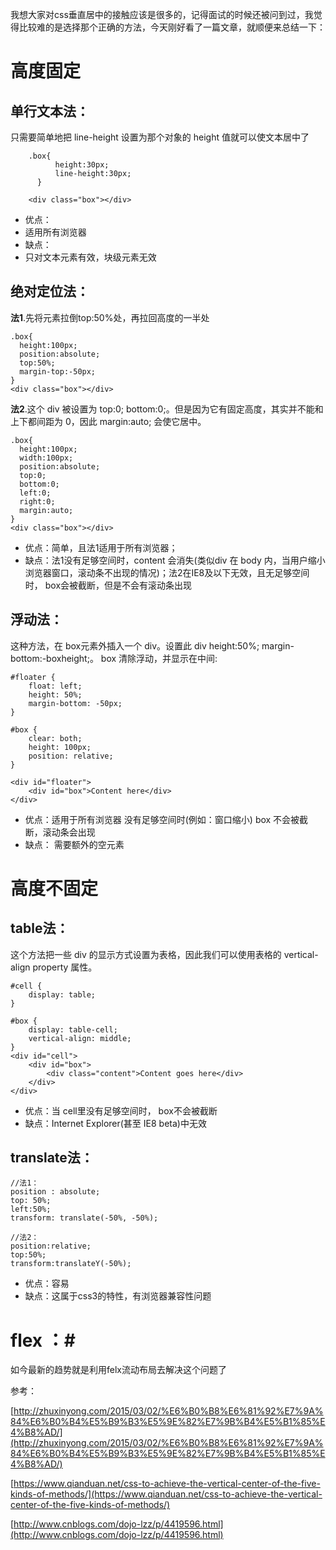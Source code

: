 我想大家对css垂直居中的接触应该是很多的，记得面试的时候还被问到过，我觉得比较难的是选择那个正确的方法，今天刚好看了一篇文章，就顺便来总结一下：

# 高度固定 #

## 单行文本法： ##
只需要简单地把 line-height 设置为那个对象的 height 值就可以使文本居中了

        .box{
              height:30px;
              line-height:30px;
          }

        <div class="box"></div>
- 优点：
 - 适用所有浏览器
- 缺点：
 - 只对文本元素有效，块级元素无效
 
## 绝对定位法： ##
**法1**.先将元素拉倒top:50%处，再拉回高度的一半处

    .box{
      height:100px;
      position:absolute;
      top:50%;
      margin-top:-50px;
    }
    <div class="box"></div>

**法2**.这个 div 被设置为 top:0; bottom:0;。但是因为它有固定高度，其实并不能和上下都间距为 0，因此 margin:auto; 会使它居中。

    .box{
      height:100px;
      width:100px;
      position:absolute;
      top:0;
      bottom:0;
      left:0;
      right:0;
      margin:auto;
    }
    <div class="box"></div>
- 优点：简单，且法1适用于所有浏览器；
- 缺点：法1没有足够空间时，content 会消失(类似div 在 body 内，当用户缩小浏览器窗口，滚动条不出现的情况)；法2在IE8及以下无效，且无足够空间时， box会被截断，但是不会有滚动条出现

## 浮动法： ##
这种方法，在 box元素外插入一个 div。设置此 div height:50%; margin-bottom:-boxheight;。 
box 清除浮动，并显示在中间:

    #floater {
	    float: left;
	    height: 50%;
	    margin-bottom: -50px;
	}
	
	#box {
	    clear: both;
	    height: 100px;
	    position: relative;
	}    

	<div id="floater">  
	    <div id="box">Content here</div>
	</div>


- 优点：适用于所有浏览器 
没有足够空间时(例如：窗口缩小) box 不会被截断，滚动条会出现
- 缺点： 需要额外的空元素	

# 高度不固定 #
## table法： ##
这个方法把一些 div 的显示方式设置为表格，因此我们可以使用表格的 vertical-align property 属性。

    #cell {
	    display: table;
	}
	
	#box {
	    display: table-cell;
	    vertical-align: middle;
	}
	<div id="cell">  
	    <div id="box">
	        <div class="content">Content goes here</div>
	    </div>
	</div>  
	


- 优点：当 cell里没有足够空间时， box不会被截断
- 缺点：Internet Explorer(甚至 IE8 beta)中无效

## translate法： ##
    //法1：
    position : absolute;
	top: 50%;
	left:50%;
	transform: translate(-50%, -50%);

    //法2：
    position:relative;
    top:50%;
    transform:translateY(-50%);

- 优点：容易
- 缺点：这属于css3的特性，有浏览器兼容性问题

# flex ：#
如今最新的趋势就是利用felx流动布局去解决这个问题了

参考：

[http://zhuxinyong.com/2015/03/02/%E6%B0%B8%E6%81%92%E7%9A%84%E6%B0%B4%E5%B9%B3%E5%9E%82%E7%9B%B4%E5%B1%85%E4%B8%AD/](http://zhuxinyong.com/2015/03/02/%E6%B0%B8%E6%81%92%E7%9A%84%E6%B0%B4%E5%B9%B3%E5%9E%82%E7%9B%B4%E5%B1%85%E4%B8%AD/)

[https://www.qianduan.net/css-to-achieve-the-vertical-center-of-the-five-kinds-of-methods/](https://www.qianduan.net/css-to-achieve-the-vertical-center-of-the-five-kinds-of-methods/)

[http://www.cnblogs.com/dojo-lzz/p/4419596.html](http://www.cnblogs.com/dojo-lzz/p/4419596.html)


    